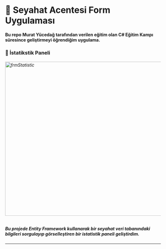 # 📌 Seyahat Acentesi Form Uygulaması 
#### Bu repo Murat Yücedağ tarafından verilen eğitim olan C# Eğitim Kampı süresince geliştirmeyi öğrendiğim uygulama.
### 🚩 İstatikstik Paneli
###### <img width="1012" height="498" alt="frmStatistic" src="https://github.com/user-attachments/assets/9dc86d15-082c-4a3a-a2c0-31ce64ad3030" />
##### Bu projede Entity Framework kullanarak bir seyahat veri tabanındaki bilgileri sorgulayıp görselleştiren bir istatistik paneli geliştirdim.
---
